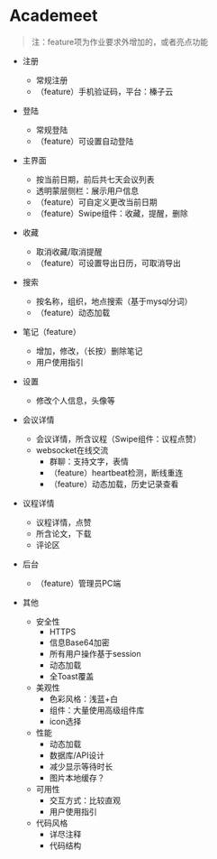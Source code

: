 # Academeet

> 注：feature项为作业要求外增加的，或者亮点功能

* 注册
  * 常规注册
  * （feature）手机验证码，平台：榛子云

* 登陆
  * 常规登陆
  * （feature）可设置自动登陆
* 主界面
  * 按当前日期，前后共七天会议列表
  * 透明蒙层侧栏：展示用户信息
  * （feature）可自定义更改当前日期
  * （feature）Swipe组件：收藏，提醒，删除
* 收藏
  * 取消收藏/取消提醒
  * （feature）可设置导出日历，可取消导出

* 搜索
  * 按名称，组织，地点搜索（基于mysql分词）
  * （feature）动态加载

* 笔记（feature）
  * 增加，修改，（长按）删除笔记
  * 用户使用指引
* 设置
  * 修改个人信息，头像等

* 会议详情
  * 会议详情，所含议程（Swipe组件：议程点赞）
  * websocket在线交流
    * 群聊：支持文字，表情
    * （feature）heartbeat检测，断线重连
    * （feature）动态加载，历史记录查看

* 议程详情
  * 议程详情，点赞
  * 所含论文，下载
  * 评论区
* 后台
  * （feature）管理员PC端
* 其他
  * 安全性
    * HTTPS
    * 信息Base64加密
    * 所有用户操作基于session
    * 动态加载
    * 全Toast覆盖
  * 美观性
    * 色彩风格：浅蓝+白
    * 组件：大量使用高级组件库
    * icon选择
  * 性能
    * 动态加载
    * 数据库/API设计
    * 减少显示等待时长
    * 图片本地缓存？
  * 可用性
    * 交互方式：比较直观
    * 用户使用指引
  * 代码风格
    * 详尽注释
    * 代码结构